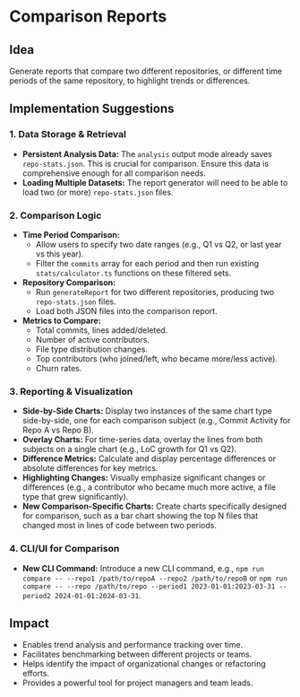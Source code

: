 # Comparison Reports

## Idea
Generate reports that compare two different repositories, or different time periods of the same repository, to highlight trends or differences.

## Implementation Suggestions

### 1. Data Storage & Retrieval
- **Persistent Analysis Data:** The `analysis` output mode already saves `repo-stats.json`. This is crucial for comparison. Ensure this data is comprehensive enough for all comparison needs.
- **Loading Multiple Datasets:** The report generator will need to be able to load two (or more) `repo-stats.json` files.

### 2. Comparison Logic
- **Time Period Comparison:**
    - Allow users to specify two date ranges (e.g., Q1 vs Q2, or last year vs this year).
    - Filter the `commits` array for each period and then run existing `stats/calculator.ts` functions on these filtered sets.
- **Repository Comparison:**
    - Run `generateReport` for two different repositories, producing two `repo-stats.json` files.
    - Load both JSON files into the comparison report.
- **Metrics to Compare:**
    - Total commits, lines added/deleted.
    - Number of active contributors.
    - File type distribution changes.
    - Top contributors (who joined/left, who became more/less active).
    - Churn rates.

### 3. Reporting & Visualization
- **Side-by-Side Charts:** Display two instances of the same chart type side-by-side, one for each comparison subject (e.g., Commit Activity for Repo A vs Repo B).
- **Overlay Charts:** For time-series data, overlay the lines from both subjects on a single chart (e.g., LoC growth for Q1 vs Q2).
- **Difference Metrics:** Calculate and display percentage differences or absolute differences for key metrics.
- **Highlighting Changes:** Visually emphasize significant changes or differences (e.g., a contributor who became much more active, a file type that grew significantly).
- **New Comparison-Specific Charts:** Create charts specifically designed for comparison, such as a bar chart showing the top N files that changed most in lines of code between two periods.

### 4. CLI/UI for Comparison
- **New CLI Command:** Introduce a new CLI command, e.g., `npm run compare -- --repo1 /path/to/repoA --repo2 /path/to/repoB` or `npm run compare -- --repo /path/to/repo --period1 2023-01-01:2023-03-31 --period2 2024-01-01:2024-03-31`.

## Impact
- Enables trend analysis and performance tracking over time.
- Facilitates benchmarking between different projects or teams.
- Helps identify the impact of organizational changes or refactoring efforts.
- Provides a powerful tool for project managers and team leads.
